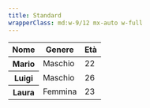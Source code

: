 ```yaml
---
title: Standard
wrapperClass: md:w-9/12 mx-auto w-full
---
```


<div>
     <table class="vv-table">
          <thead>
               <tr>
                    <th>Nome</th>
                    <th>Genere</th>
                    <th>Et&#224;</th>
               </tr>
          </thead>
          <tbody>
               <tr>
                    <th>Mario</th>
                    <td>Maschio</td>
                    <td>22</td>
               </tr>
               <tr>
                    <th>Luigi</th>
                    <td>Maschio</td>
                    <td>26</td>
               </tr>
               <tr>
                    <th>Laura</th>
                    <td>Femmina</td>
                    <td>23</td>
               </tr>
          </tbody>
     </table>
</div>



